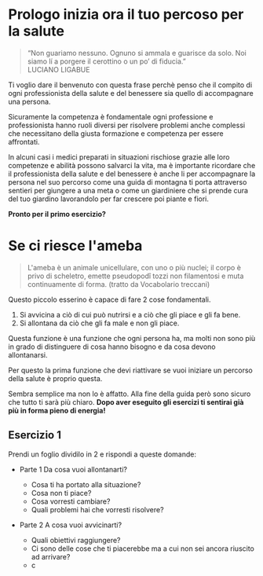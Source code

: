 

# Prologo inizia ora il tuo percoso per la salute

> “Non guariamo nessuno. Ognuno si ammala e guarisce da solo. Noi siamo lí a porgere il cerottino o un po’ di fiducia.”  
LUCIANO LIGABUE

Ti voglio dare il benvenuto con questa frase perchè penso che il compito di ogni professionista della salute e del benessere sia quello di accompagnare una persona.

Sicuramente la competenza è fondamentale ogni professione e professionista hanno ruoli diversi per risolvere problemi anche complessi che necessitano della giusta formazione e competenza per essere affrontati. 

In alcuni casi i medici preparati in situazioni rischiose grazie alle loro competenze e  abilità possono salvarci la vita, ma è importante ricordare che il professionista della salute e del benessere è anche li per accompagnare la persona nel suo percorso come una guida di montagna ti porta attraverso sentieri per giungere a una meta o come un giardiniere che si prende cura del tuo giardino lavorandolo per far crescere poi piante e fiori.


**Pronto per il primo esercizio?**


# Se ci riesce l'ameba

> L'ameba è un animale unicellulare, con uno o più nuclei; il corpo è privo di scheletro, emette pseudopodî tozzi non filamentosi e muta continuamente di forma.
(tratto da Vocabolario treccani)

Questo piccolo esserino è capace di fare 2 cose fondamentali.

1. Si avvicina a ciò di cui può nutrirsi e a ciò che gli piace e gli fa bene.
2. Si allontana da ciò che gli fa male e non gli piace.

Questa funzione è una funzione che ogni persona ha, ma molti non sono più in grado di distinguere di cosa hanno bisogno e da cosa devono allontanarsi. 

Per questo la prima funzione che devi riattivare se vuoi iniziare un percorso della salute è proprio questa.

Sembra semplice ma non lo è affatto. Alla fine della guida però sono sicuro che tutto ti sarà più chiaro.
**Dopo aver eseguito gli esercizi ti sentirai già più in forma pieno di energia!**


## Esercizio 1

Prendi un foglio dividilo in 2 e rispondi a queste domande: 

- Parte 1 Da cosa vuoi allontanarti?
	- Cosa ti ha portato alla situazione? 
	- Cosa non ti piace? 
	- Cosa vorresti cambiare?
	- Quali problemi hai che vorresti risolvere?
	
- Parte 2 A cosa vuoi avvicinarti?
	- Quali obiettivi raggiungere?
	- Ci sono delle cose che ti piacerebbe ma a cui non sei ancora riuscito ad arrivare?
	- c


<!--stackedit_data:
eyJoaXN0b3J5IjpbLTM0MjkyOTExOSwtNzI1NTc5MjIwXX0=
-->